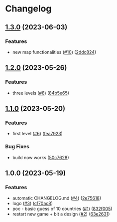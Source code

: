 # Changelog

## [1.3.0](https://github.com/super-maps-pointer/maps/compare/v1.2.0...v1.3.0) (2023-06-03)


### Features

* new map functionalities ([#10](https://github.com/super-maps-pointer/maps/issues/10)) ([2ddc824](https://github.com/super-maps-pointer/maps/commit/2ddc8242b22e96e82097c773142d0b1441e35af1))

## [1.2.0](https://github.com/super-maps-pointer/maps/compare/v1.1.0...v1.2.0) (2023-05-26)


### Features

* three levels ([#8](https://github.com/super-maps-pointer/maps/issues/8)) ([84b5e65](https://github.com/super-maps-pointer/maps/commit/84b5e65e57dba696986da899fe181009b9cb31b0))

## [1.1.0](https://github.com/super-maps-pointer/maps/compare/v1.0.0...v1.1.0) (2023-05-20)


### Features

* first level ([#6](https://github.com/super-maps-pointer/maps/issues/6)) ([fea7923](https://github.com/super-maps-pointer/maps/commit/fea7923016876af8ec4c75ef5fccd77e464c85e7))


### Bug Fixes

* build now works ([50c7628](https://github.com/super-maps-pointer/maps/commit/50c7628ca6242c8362c30223c1a877fd472da726))

## 1.0.0 (2023-05-19)


### Features

* automatic CHANGELOG.md ([#4](https://github.com/super-maps-pointer/maps/issues/4)) ([2e75618](https://github.com/super-maps-pointer/maps/commit/2e756186217b54c5e4d77c26a4513f22741b0c9b))
* logo ([#3](https://github.com/super-maps-pointer/maps/issues/3)) ([c170ac8](https://github.com/super-maps-pointer/maps/commit/c170ac8e33ef67f9cfd19a66c7edacbee8f0f466))
* poc - basic guess of 10 countries ([#1](https://github.com/super-maps-pointer/maps/issues/1)) ([832f005](https://github.com/super-maps-pointer/maps/commit/832f005c8f5688af7d9061497765bab958b2c497))
* restart new game + bit a design ([#2](https://github.com/super-maps-pointer/maps/issues/2)) ([63e2631](https://github.com/super-maps-pointer/maps/commit/63e263130dbb3ee2425d837982974be67c2c590a))
